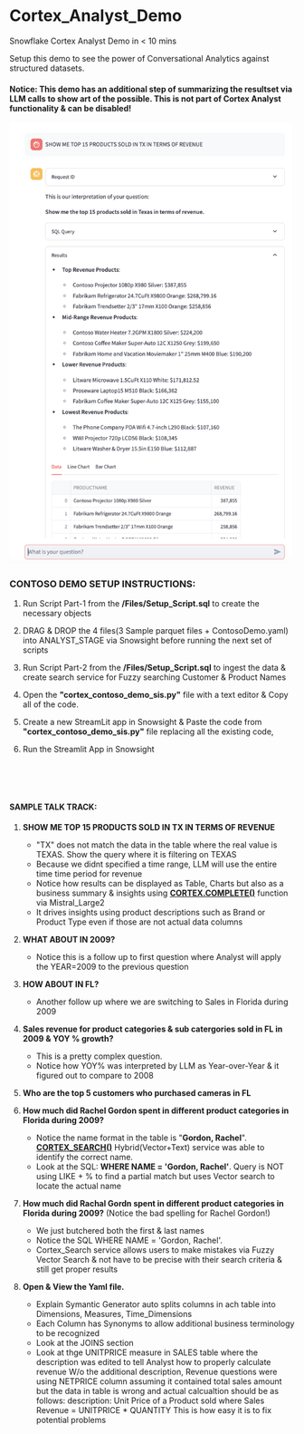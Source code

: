 # Cortex_Analyst_Demo
Snowflake Cortex Analyst Demo in &lt; 10 mins

Setup this demo to see the power of Conversational Analytics against structured datasets.

#### Notice: This demo has an additional step of summarizing the resultset via LLM calls to show art of the possible. This is not part of Cortex Analyst functionality & can be disabled!

<img src="https://github.com/NickAkincilar/Cortex_Analyst_Demo/blob/main/Images/Cortex1.png?raw=true" alt="drawing" width="500"/>


### CONTOSO DEMO SETUP INSTRUCTIONS:

1. Run Script Part-1 from the **/Files/Setup_Script.sql** to create the necessary objects

2. DRAG & DROP the 4 files(3 Sample parquet files + ContosoDemo.yaml) into ANALYST_STAGE via Snowsight before running the next set of scripts

3. Run Script Part-2 from the **/Files/Setup_Script.sql** to ingest the data & create search service for Fuzzy searching Customer & Product Names

4. Open the **"cortex_contoso_demo_sis.py"** file with a text editor & Copy all of the code.
   
5. Create a new StreamLit app in Snowsight & Paste the code from **"cortex_contoso_demo_sis.py"** file replacing all the existing code,

6. Run the Streamlit App in Snowsight


<BR/><BR/><BR/>



####  SAMPLE TALK TRACK:


1. **SHOW ME TOP 15 PRODUCTS SOLD IN TX IN TERMS OF REVENUE**  
    - "TX" does not match the data in the table where the real value is TEXAS. Show the query where it is filtering on TEXAS
    - Because we didnt specified a time range, LLM will use the entire time time period for revenue
    - Notice how results can be displayed as Table, Charts but also as a business summary & insights using **[CORTEX.COMPLETE()](https://docs.snowflake.com/en/sql-reference/functions/complete-snowflake-cortex)** function via Mistral_Large2
    - It drives insights using product descriptions such as Brand or Product Type even if those are not actual data columns
2. **WHAT ABOUT IN 2009?**
    - Notice this is a follow up to first question where Analyst will apply the YEAR=2009 to the previous question

4. **HOW ABOUT IN FL?**
    - Another follow up where we are switching to Sales in Florida during 2009

4. **Sales revenue for product categories & sub catergories sold in FL in 2009 & YOY % growth?**
    - This is a pretty complex question.
    - Notice how YOY% was interpreted by LLM as Year-over-Year & it figured out to compare to 2008

5. **Who are the top 5 customers who purchased cameras in FL**


6. **How much did Rachel Gordon spent in different product categories in Florida during 2009?**   
    - Notice the name format in the table is "**Gordon, Rachel**". **[CORTEX_SEARCH()](https://docs.snowflake.com/en/user-guide/snowflake-cortex/cortex-search/cortex-search-overview)**  Hybrid(Vector+Text) service was able to identify the correct name.
    - Look at the SQL: **WHERE NAME = 'Gordon, Rachel'**. Query is NOT using LIKE + % to find a partial match but uses Vector search to locate the actual name


7. **How much did Rachal Gordn spent in different product categories in Florida during 2009?**  (Notice the bad spelling for Rachel Gordon!)

    - We just butchered both the first & last names
    - Notice the SQL WHERE NAME = 'Gordon, Rachel'. 
    - Cortex_Search service allows users to make mistakes via Fuzzy Vector Search & not have to be precise with their search criteria & still get proper results

8. **Open & View the Yaml file.** 
    - Explain Symantic Generator auto splits columns in ach table into Dimensions, Measures, Time_Dimensions
    - Each Column has Synonyms to allow additional business terminology to be recognized
    - Look at the JOINS section 
    - Look at thge UNITPRICE measure in SALES table where the description was edited to tell Analyst how to properly calculate revenue
   W/o the additional description, Revenue questions were using NETPRICE column assuming it contained total sales amount 
   but the data in table is wrong and actual calcualtion should be as follows:
   description: Unit Price of a Product sold where Sales Revenue = UNITPRICE * QUANTITY
   This is how easy it is to fix potential problems

